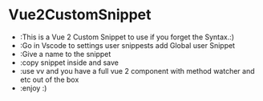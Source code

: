 # Vue2CustomSnippet
- :This is a Vue 2 Custom Snippet to use if you forget the Syntax.:)
- :Go in Vscode to settings user snippests add Global user Snippet
- :Give a name to the snippet
- :copy snippet inside and save
- :use vv and you have a full vue 2 component with method watcher and etc out of the box 
- :enjoy :)

